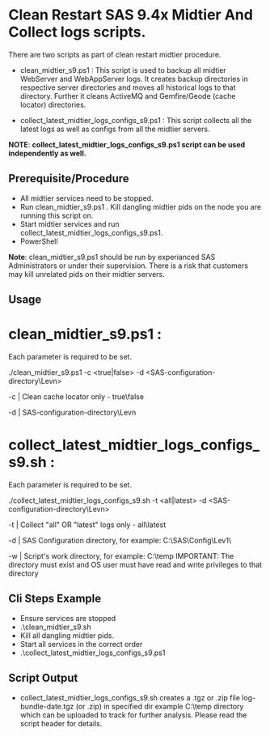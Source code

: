 # Clean Restart SAS 9.4x Midtier  And Collect logs scripts.

There are two scripts as part of clean restart midtier procedure.

- clean_midtier_s9.ps1 : This script is used to backup all midtier WebServer
  and WebAppServer logs. It creates backup directories in respective server
  directories and moves all historical logs to that directory. Further it cleans
  ActiveMQ and Gemfire/Geode (cache locator) directories.

- collect_latest_midtier_logs_configs_s9.ps1 : This script collects all the latest logs
  as well as configs from all the midtier servers.

**NOTE**:  **collect_latest_midtier_logs_configs_s9.ps1 script can be used independently as well.**

## Prerequisite/Procedure

- All midtier services need to be stopped.
- Run clean_midtier_s9.ps1 . Kill dangling midtier pids on the node you are
  running this script on.
- Start midtier services and run collect_latest_midtier_logs_configs_s9.ps1.
- PowerShell

**Note**: clean_midtier_s9.ps1 should be run by experianced SAS Administrators or under their supervision.
There is a risk that customers may kill unrelated pids on their midtier servers.

## Usage

# clean_midtier_s9.ps1 :

Each parameter is required to be set.

./clean_midtier_s9.ps1 -c <true|false> -d <SAS-configuration-directory\Levn>

-c | Clean cache locator only - true\false

-d | SAS-configuration-directory\Levn

# collect_latest_midtier_logs_configs_s9.sh :

Each parameter is required to be set.

./collect_latest_midtier_logs_configs_s9.sh -t <all|latest> -d <SAS-configuration-directory\Levn>

-t | Collect "all" OR "latest" logs only - all\latest

-d | SAS Configuration directory, for example: C:\SAS\Config\Lev1\

-w | Script's work directory, for example: C:\temp IMPORTANT: The directory must exist and OS user must have read and write privileges to that directory

## Cli Steps Example

- Ensure services are stopped
- .\clean_midtier_s9.sh
- Kill all dangling midtier pids.
- Start all services in the correct order
- .\collect_latest_midtier_logs_configs_s9.ps1

## Script Output

- collect_latest_midtier_logs_configs_s9.sh creates a .tgz or .zip file
  log-bundle-date.tgz (or .zip) in specified dir example C:\temp directory
  which can be uploaded to track for further analysis.
  Please read the script header for details.